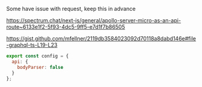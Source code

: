 Some have issue with request, keep this in advance

https://spectrum.chat/next-js/general/apollo-server-micro-as-an-api-route~6133e1f2-5f93-4dc5-9ff5-e7d1f7b86505

https://gist.github.com/mfellner/2119db3584023092d70118a8dabd146e#file-graphql-ts-L19-L23

```js
export const config = {
  api: {
    bodyParser: false
  }
};
```
